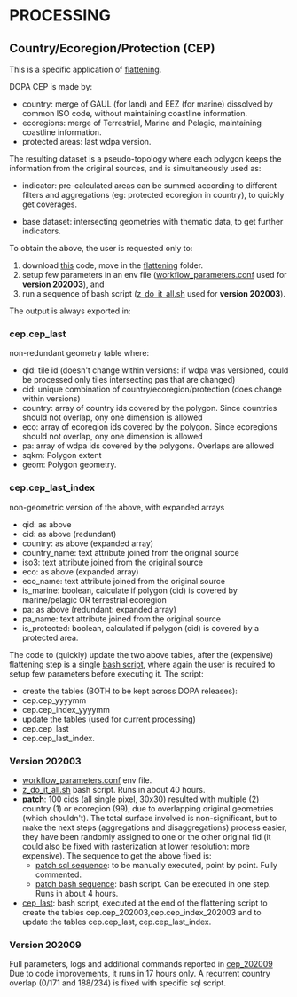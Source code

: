 # PROCESSING

## Country/Ecoregion/Protection (CEP)

This is a specific application of [flattening](../../flattening/).

DOPA CEP is made by:

+  country: merge of GAUL (for land) and EEZ (for marine) dissolved by common ISO code, without maintaining coastline information.
+  ecoregions: merge of Terrestrial, Marine and Pelagic, maintaining coastline information.
+  protected areas: last wdpa version.

The resulting dataset is a pseudo-topology where each polygon keeps the information from the original sources, and is simultaneously used as:

+  indicator: pre-calculated areas can be summed according to different filters and aggregations (eg: protected ecoregion in country), to quickly get coverages.

+  base dataset: intersecting geometries with thematic data, to get further indicators.

To obtain the above, the user is requested only to:

1.  download [this](https://github.com/andreamandrici/dopa_workflow) code, move in the [flattening](../../flattening/) folder.
2.  setup few parameters in an env file ([workflow_parameters.conf](./cep_202003/202003_workflow_parameters.conf) used for **version 202003**), and
3.  run a sequence of bash script ([z_do_it_all.sh](./cep_202003/202003_z_do_it_all.sh) used for **version 202003**).

The output is always exported in:

### cep.cep_last
non-redundant geometry table where:
+  qid: tile id (doesn't change within versions: if wdpa was versioned, could be processed only tiles intersecting pas that are changed)
+  cid: unique combination of country/ecoregion/protection (does change within versions)
+  country: array of country ids covered by the polygon. Since countries should not overlap, ony one dimension is allowed 
+  eco: array of ecoregion ids covered by the polygon. Since ecoregions should not overlap, ony one dimension is allowed
+  pa: array of wdpa ids covered by the polygons. Overlaps are allowed
+  sqkm: Polygon extent
+  geom: Polygon geometry. 

### cep.cep_last_index
non-geometric version of the above, with expanded arrays
+  qid: as above
+  cid: as above (redundant)
+  country: as above (expanded array)
+  country_name: text attribute joined from the original source
+  iso3: text attribute joined from the original source
+  eco: as above (expanded array)
+  eco_name: text attribute joined from the original source
+  is_marine: boolean, calculate if polygon (cid) is covered by marine/pelagic OR terrestrial ecoregion 
+  pa: as above (redundant: expanded array)
+  pa_name: text attribute joined from the original source
+  is_protected: boolean, calculated if polygon (cid) is covered by a protected area.

The code to (quickly) update the two above tables, after the (expensive) flattening step is a single [bash script](./cep.sh), where again the user is required to setup few parameters before executing it.
The script:
+  create the tables (BOTH to be kept across DOPA releases):
  +  cep.cep_yyyymm 
  +  cep.cep_index_yyyymm
+  update the tables (used for current processing)  
  +  cep.cep_last
  +  cep.cep_last_index.

### Version 202003

+  [workflow_parameters.conf](./cep_202003/202003_workflow_parameters.conf) env file.
+  [z_do_it_all.sh](./cep_202003/202003_z_do_it_all.sh) bash script. Runs in about 40 hours.
+  **patch**: 100 cids (all single pixel, 30x30) resulted with multiple (2) country (1) or ecoregion (99), due to overlapping original geometries (which shouldn't). The total surface involved is non-significant, but to make the next steps (aggregations and disaggregations) process easier, they have been randomly assigned to one or the other original fid (it could also be fixed with rasterization at lower resolution: more expensive). The sequence to get the above fixed is:
    +  [patch sql sequence](./cep_202003/202003_fix_cep_overlaps.sql): to be manually executed, point by point. Fully commented.
    +  [patch bash sequence](./cep_202003/202003_fix_cep_overlaps.sh): bash script. Can be executed in one step. Runs in about 4 hours.
+  [cep_last](./cep_202003/cep.sh): bash script, executed at the end of the flattening script to create the tables cep.cep_202003,cep.cep_index_202003 and to update the tables cep.cep_last, cep.cep_last_index.

### Version 202009

Full parameters, logs and additional commands reported in [cep_202009](https://github.com/andreamandrici/dopa_workflow/tree/master/processing/cep/cep_202009/)
Due to code improvements, it runs in 17 hours only.
A recurrent country overlap (0/171 and 188/234) is fixed with specific sql script.
